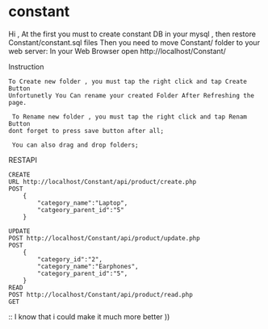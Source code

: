 # constant

Hi , 
At the first you must to create constant DB in your mysql , then restore Constant/constant.sql files
Then you need to move Constant/ folder to your web server:
In your Web Browser open http://localhost/Constant/

Instruction

    To Create new folder , you must tap the right click and tap Create Button
    Unfortunetly You Can rename your created Folder After Refreshing the page.

     To Rename new folder , you must tap the right click and tap Renam Button
	dont forget to press save button after all;
	
     You can also drag and drop folders;
    


RESTAPI


	CREATE
	URL http://localhost/Constant/api/product/create.php
	POST	
		{
			"category_name":"Laptop",
			"catgeory_parent_id":"5"
		}

	UPDATE
	POST http://localhost/Constant/api/product/update.php
	POST	
		{
			"category_id":"2",
			"category_name":"Earphones",
			"category_parent_id":"5",
		}
	READ
	POST http://localhost/Constant/api/product/read.php
	GET	
	



:: I know that i could make it much more better ))